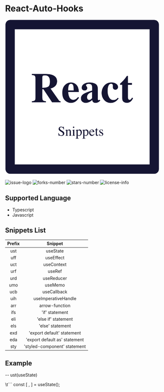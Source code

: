 # React-Auto-Hooks

![React-Auto-Hooks-Logo](https://github.com/Maaaaru/React-Auto-Hooks/blob/develop/images/logo.png)

![issue-logo](https://img.shields.io/github/issues/Maaaaru/React-Auto-Hooks)
![forks-number](https://img.shields.io/github/forks/Maaaaru/React-Auto-Hooks)
![stars-number](https://img.shields.io/github/stars/Maaaaru/React-Auto-Hooks)
![license-info](https://img.shields.io/github/license/Maaaaru/React-Auto-Hooks)

## Supported Language
* Typescript
* Javascript 

## Snippets List
|Prefix|Snippet|
|:--:|:--:|
|ust|useState|
|uff|useEffect|
|uct|useContext|
|urf|useRef|
|urd|useReducer|
|umo|useMemo|
|ucb|useCallback|
|uih|useImperativeHandle|
|arr|arrow-function|
|ifs|'if' statement|
|eli|'else if' statement|
|els|'else' statement|
|exd|'export default' statement|
|eda|'export default as' statement|
|sty|'styled-component' statement|

## Example
-- ust(useState)

\t```
const [ , ] = useState(); 

```


